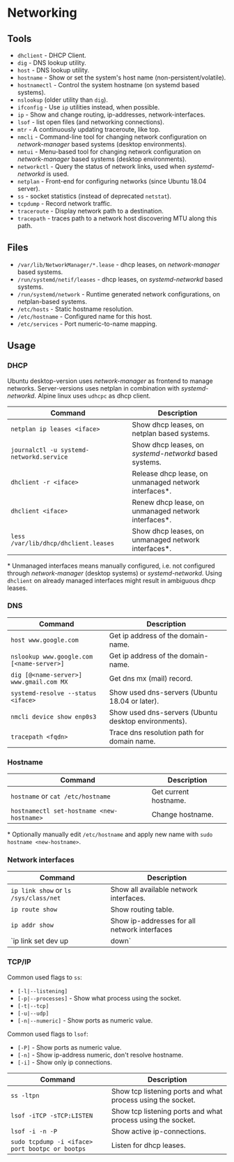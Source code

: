 # Networking

## Tools

* `dhclient` - DHCP Client.
* `dig` - DNS lookup utility.
* `host` - DNS lookup utility.
* `hostname` - Show or set the system's host name (non-persistent/volatile).
* `hostnamectl` - Control the system hostname (on systemd based systems).
* `nslookup` (older utility than `dig`).
* `ifconfig` - Use `ip` utilities instead, when possible.
* `ip` - Show and change routing, ip-addresses, network-interfaces.
* `lsof` - list open files (and networking connections).
* `mtr` - A continuously updating traceroute, like top.
* `nmcli` - Command-line tool for changing network configuration on
  _network-manager_ based systems (desktop environments).
* `nmtui` - Menu-based tool for changing network configuration on
  _network-manager_ based systems (desktop environments).
* `networkctl` - Query the status of network links, used when
  _systemd-networkd_ is used.
* `netplan` - Front-end for configuring networks (since Ubuntu 18.04 server).
* `ss` - socket statistics (instead of deprecated `netstat`).
* `tcpdump` - Record network traffic.
* `traceroute` - Display network path to a destination.
* `tracepath` - traces path to a network host discovering MTU along this path.

## Files

* `/var/lib/NetworkManager/*.lease` - dhcp leases, on _network-manager_ based
  systems.
* `/run/systemd/netif/leases` - dhcp leases, on _systemd-networkd_ based systems.
* `/run/systemd/network` - Runtime generated network configurations, on
   netplan-based systems.
* `/etc/hosts` - Static hostname resolution.
* `/etc/hostname` - Configured name for this host.
* `/etc/services` - Port numeric-to-name mapping.

## Usage

### DHCP

Ubuntu desktop-version uses _network-manager_ as frontend to manage
networks. Server-versions uses netplan in combination with _systemd-networkd_.
Alpine linux uses `udhcpc` as dhcp client.

Command                                  | Description
-----------------------------------------|----------------------------------------------------------------
`netplan ip leases <iface>`              | Show dhcp leases, on netplan based systems.
`journalctl -u systemd-networkd.service` | Show dhcp leases, on _systemd-networkd_ based systems.
`dhclient -r <iface>`                    | Release dhcp lease, on unmanaged network interfaces*.
`dhclient <iface>`                       | Renew dhcp lease, on unmanaged network interfaces*.
`less /var/lib/dhcp/dhclient.leases`     | Show dhcp leases, on unmanaged network interfaces*.

\* Unmanaged interfaces means manually configured, i.e. not configured through
_network-manager_ (desktop systems) or _systemd-networkd_. Using `dhclient` on
already managed interfaces might result in ambiguous dhcp leases.

### DNS

Command                                   | Description
------------------------------------------|-----------------------------------------------------
`host www.google.com`                     | Get ip address of the domain-name.
`nslookup www.google.com [<name-server>]` | Get ip address of the domain-name.
`dig [@<name-server>] www.gmail.com MX`   | Get dns mx (mail) record.
`systemd-resolve --status <iface>`        | Show used dns-servers (Ubuntu 18.04 or later).
`nmcli device show enp0s3`                | Show used dns-servers (Ubuntu desktop environments).
`tracepath <fqdn>`                        | Trace dns resolution path for domain name.

### Hostname

Command                                   | Description
------------------------------------------|----------------------
`hostname` or `cat /etc/hostname`         | Get current hostname.
`hostnamectl set-hostname <new-hostname>` | Change hostname.

\* Optionally manually edit `/etc/hostname` and apply new name with
   `sudo hostname <new-hostname>`.

### Network interfaces

Command                               | Description
--------------------------------------|-----------------------------------------------------------
`ip link show` or `ls /sys/class/net` | Show all available network interfaces.
`ip route show`                       | Show routing table.
`ip addr show`                        | Show ip-addresses for all network interfaces
`ip link set dev <dev> up|down`       | Set network interface up or down, on unmanaged interfaces.

### TCP/IP

Common used flags to `ss`:

* `[-l|--listening]`
* `[-p|--processes]` - Show what process using the socket.
* `[-t|--tcp]`
* `[-u|--udp]`
* `[-n|--numeric]` - Show ports as numeric value.

Common used flags to `lsof`:

* `[-P]` - Show ports as numeric value.
* `[-n]` - Show ip-address numeric, don't resolve hostname.
* `[-i]` - Show only ip connections.

Command                                         | Description
------------------------------------------------|------------------------------------------------------------
`ss -ltpn`                                      | Show tcp listening ports and what process using the socket.
`lsof -iTCP -sTCP:LISTEN`                       | Show tcp listening ports and what process using the socket.
`lsof -i -n -P`                                 | Show active ip-connections.
`sudo tcpdump -i <iface> port bootpc or bootps` | Listen for dhcp leases.
